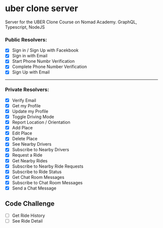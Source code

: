 # uber clone server
Server for the UBER Clone Course on Nomad Academy. GraphQL, Typescript, NodeJS

### Public Resolvers:

- [X] Sign in / Sign Up with Facekbook
- [X] Sign in with Email
- [X] Start Phone Numbr Verification
- [X] Complete Phone Number Verification
- [X] Sign Up with Email
---

### Private Resolvers:

- [X] Verify Email
- [X] Get my Profile
- [X] Update my Profile
- [X] Toggle Driving Mode
- [X] Report Location / Orientation
- [X] Add Place
- [X] Edit Place
- [X] Delete Place
- [X] See Nearby Drivers
- [X] Subscribe to Nearby Drivers
- [X] Request a Ride
- [X] Get Nearby Rides
- [X] Subscribe to Nearby Ride Requests
- [X] Subscribe to Ride Status
- [X] Get Chat Room Messages
- [X] Subscribe to Chat Room Messages
- [X] Send a Chat Message

## Code Challenge

- [ ] Get Ride History
- [ ] See Ride Detail